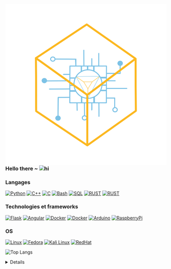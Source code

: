 <img align="left" src="https://github.com/ArthyD/ArthyD/blob/main/logo.svg?raw=true">





### Hello there ~ <img src="https://user-images.githubusercontent.com/1303154/88677602-1635ba80-d120-11ea-84d8-d263ba5fc3c0.gif" width="24px" alt="hi">

### Langages
[![Python](https://img.shields.io/badge/python-black?style=for-the-badge&logo=python)](https://www.python.org/)
[![C++](https://img.shields.io/badge/c++-blue?style=for-the-badge&logo=cplusplus)](https://isocpp.org/)
[![C](https://img.shields.io/badge/c-blue?style=for-the-badge&logo=c)](https://www.open-std.org/jtc1/sc22/wg14/)
[![Bash](https://img.shields.io/badge/bash-green?style=for-the-badge&logo=gnu-bash&logoColor=white)](https://www.gnu.org/software/bash/manual/bash.html)
[![SQL](https://img.shields.io/badge/sql-grey?style=for-the-badge&logo=mysql)](https://www.iso.org/standard/63555.html)
[![RUST](https://img.shields.io/badge/rust-orange?style=for-the-badge&logo=rust)](https://www.rust-lang.org/fr)
[![RUST](https://img.shields.io/badge/vhdl-red?style=for-the-badge&logo=xilinx)](https://www.vhdl.org/)

### Technologies et frameworks
[![Flask](https://img.shields.io/badge/flask-grey?style=for-the-badge&logo=flask)](https://flask.palletsprojects.com/en/2.3.x/)
[![Angular](https://img.shields.io/badge/angular-blue?style=for-the-badge&logo=angular)](https://angular.io/)
[![Docker](https://img.shields.io/badge/docker-black?style=for-the-badge&logo=docker)](https://www.docker.com/)
[![Docker](https://img.shields.io/badge/podman-brown?style=for-the-badge&logo=podman)](https://podman.io/)
[![Arduino](https://img.shields.io/badge/arduino-grey?style=for-the-badge&logo=arduino)](https://www.arduino.cc/)
[![RaspberryPi](https://img.shields.io/badge/raspberry-red?style=for-the-badge&logo=raspberrypi)](https://www.raspberrypi.com/)


### OS
[![Linux](https://img.shields.io/badge/linux-brown?style=for-the-badge&logo=Linux)]()
[![Fedora](https://img.shields.io/badge/fedora-blue?style=for-the-badge&logo=Fedora)](https://fedoraproject.org/)
[![Kali Linux](https://img.shields.io/badge/kali-grey?style=for-the-badge&logo=KaliLinux)](https://www.kali.org/)
[![RedHat](https://img.shields.io/badge/redhat-red?style=for-the-badge&logo=RedHat)](https://www.redhat.com/fr)


![Top Langs](https://github-readme-stats.vercel.app/api/top-langs/?username=arthyd&layout=compact)

<details>
<p align="center">
  <a href="https://github.com/arthyd">
    <img src="http://github-profile-summary-cards.vercel.app/api/cards/profile-details?username=arthyd&theme=transparent" />
  </a>
  <a href="https://github.com/arthyd">
    <img src="https://github-readme-streak-stats.herokuapp.com/?user=arthyd&hide_border=true&card_width=338&theme=transparent" />
  </a>
  <a href="https://github.com/arthyd">
    <img src="http://github-profile-summary-cards.vercel.app/api/cards/stats?username=arthyd&theme=transparent" />
  </a>
</p>
</details>
